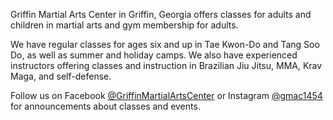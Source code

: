 Griffin Martial Arts Center in Griffin, Georgia offers classes for adults and children in martial arts and gym membership for adults.

We have regular classes for ages six and up in Tae Kwon-Do and Tang Soo Do, as well as summer and holiday camps. We also have experienced instructors offering classes and instruction in Brazilian Jiu Jitsu, MMA, Krav Maga, and self-defense.

Follow us on Facebook [@GriffinMartialArtsCenter](https://www.facebook.com/griffinmartialartscenter/) or Instagram [@gmac1454](https://www.instagram.com/gmac1454/) for announcements about classes and events.